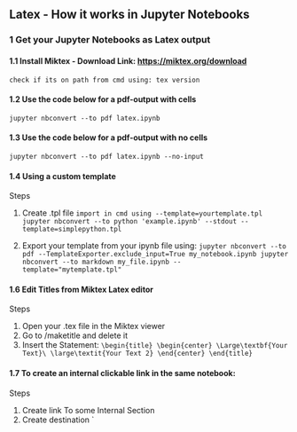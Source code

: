 ## Latex - How it works in Jupyter Notebooks
### 1 Get your Jupyter Notebooks as Latex output
#### 1.1 Install Miktex - Download Link: https://miktex.org/download
 `check if its on path from cmd using: tex version`
#### 1.2 Use the code below for a pdf-output with cells
 `jupyter nbconvert --to pdf latex.ipynb`
#### 1.3 Use the code below for a pdf-output with no cells
`jupyter nbconvert --to pdf latex.ipynb --no-input`
#### 1.4 Using a custom template
Steps

 1. Create .tpl file
 `import in cmd using --template=yourtemplate.tpl
 jupyter nbconvert --to python 'example.ipynb' --stdout --template=simplepython.tpl`

 2. Export your template from your ipynb file using:
 `jupyter nbconvert --to pdf --TemplateExporter.exclude_input=True my_notebook.ipynb jupyter nbconvert --to markdown my_file.ipynb --     template="mytemplate.tpl"`

#### 1.6 Edit Titles from Miktex Latex editor
Steps

  1. Open your .tex file in the Miktex viewer
  2. Go to /maketitle and delete it
  3. Insert the Statement: `\begin{title} \begin{center} \Large\textbf{Your Text}\ \large\textit{Your Text 2} \end{center} \end{title}`

#### 1.7 To create an internal clickable link in the same notebook:
Steps
  1. Create link To some Internal Section
  2. Create destination `
